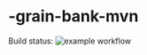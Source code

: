 # -grain-bank-mvn

Build status: ![example workflow](https://github.com/Tremirre/-grain-bank-mvn/actions/workflows/ci.yml/badge.svg)
